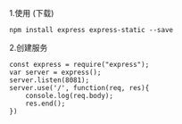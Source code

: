 1.使用 (下载)

    npm install express express-static --save 
    
2.创建服务

    const express = require("express");
    var server = express();
    server.listen(8081);
    server.use('/', function(req, res){
        console.log(req.body);
        res.end();
    })
    

    